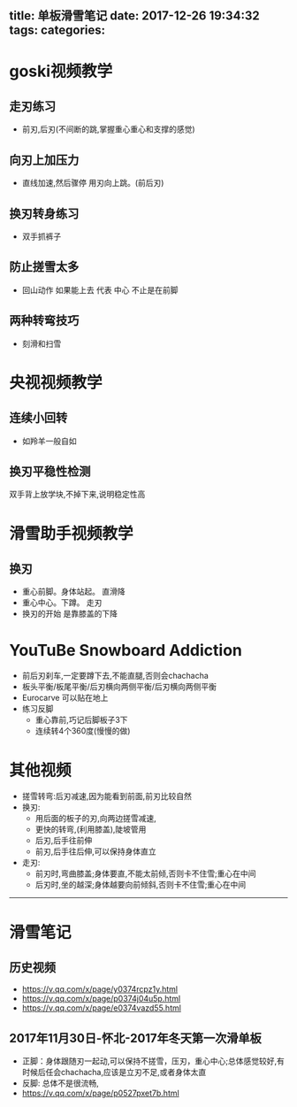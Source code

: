 title: 单板滑雪笔记
date: 2017-12-26 19:34:32
tags:
categories:
---
# goski视频教学
## 走刃练习
- 前刃,后刃(不间断的跳,掌握重心重心和支撑的感觉)

## 向刃上加压力 
- 直线加速,然后骤停 用刃向上跳。(前后刃)

## 换刃转身练习
- 双手抓裤子

## 防止搓雪太多
- 回山动作 如果能上去 代表 中心 不止是在前脚

## 两种转弯技巧
- 刻滑和扫雪



# 央视视频教学

## 连续小回转
- 如羚羊一般自如


## 换刃平稳性检测
双手背上放学块,不掉下来,说明稳定性高


# 滑雪助手视频教学
## 换刃
- 重心前脚。身体站起。    直滑降
- 重心中心。下蹲。      走刃
- 换刃的开始 是靠膝盖的下降

# YouTuBe Snowboard Addiction
- 前后刃刹车,一定要蹲下去,不能直腿,否则会chachacha
- 板头平衡/板尾平衡/后刃横向两侧平衡/后刃横向两侧平衡
- Eurocarve 可以贴在地上
- 练习反脚
	* 重心靠前,巧记后脚板子3下
    * 连续转4个360度(慢慢的做)


# 其他视频
- 搓雪转弯:后刃减速,因为能看到前面,前刃比较自然
- 换刃:
	* 用后面的板子的刃,向两边搓雪减速,
	* 更快的转弯,(利用膝盖),陡坡管用
    * 后刃,后手往前伸
    * 前刃,后手往后伸,可以保持身体直立
- 走刃:
	* 前刃时,弯曲膝盖;身体要直,不能太前倾,否则卡不住雪;重心在中间
	* 后刃时,坐的越深;身体越要向前倾斜,否则卡不住雪;重心在中间

-------
# 滑雪笔记
## 历史视频
- https://v.qq.com/x/page/y0374rcpz1y.html
- https://v.qq.com/x/page/p0374j04u5p.html
- https://v.qq.com/x/page/e0374vazd55.html


## 2017年11月30日-怀北-2017年冬天第一次滑单板
- 正脚：身体跟随刃一起动,可以保持不搓雪，压刃，重心中心;总体感觉较好,有时候后任会chachacha,应该是立刃不足,或者身体太直
- 反脚: 总体不是很流畅,
- https://v.qq.com/x/page/p0527pxet7b.html